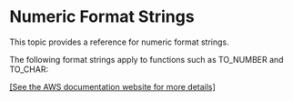 # Numeric Format Strings<a name="r_Numeric_formating"></a>

This topic provides a reference for numeric format strings\. 

The following format strings apply to functions such as TO\_NUMBER and TO\_CHAR: 

[\[See the AWS documentation website for more details\]](http://docs.aws.amazon.com/redshift/latest/dg/r_Numeric_formating.html)